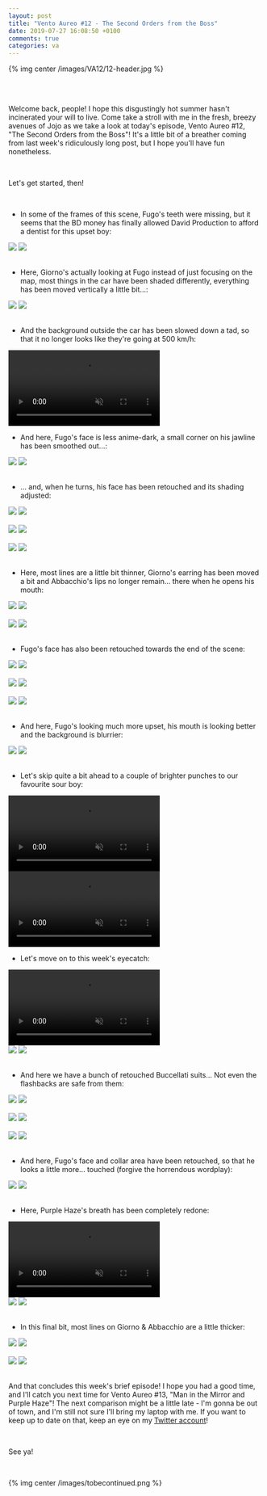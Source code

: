 ```yaml
---
layout: post
title: "Vento Aureo #12 - The Second Orders from the Boss"
date: 2019-07-27 16:08:50 +0100
comments: true
categories: va
---
```


{% img center /images/VA12/12-header.jpg %}
<!-- more -->

<br>
<br>

Welcome back, people! I hope this disgustingly hot summer hasn't incinerated your will to live. Come take a stroll with me in the fresh, breezy avenues of Jojo as we take a look at today's episode, Vento Aureo #12, "The Second Orders from the Boss"! It's a little bit of a breather coming from last week's ridiculously long post, but I hope you'll have fun nonetheless.

<br>

Let's get started, then!

<br>

- In some of the frames of this scene, Fugo's teeth were missing, but it seems that the BD money has finally allowed David Production to afford a dentist for this upset boy:

<div id="container1" class="twentytwenty-container">
 <img src="./../images/VA12/tv-02780.jpg" />
 <img src="./../images/VA12/bd-02780.jpg" />
</div>

<br>

- Here, Giorno's actually looking at Fugo instead of just focusing on the map, most things in the car have been shaded differently, everything has been moved vertically a little bit...:

<div id="container1" class="twentytwenty-container">
 <img src="./../images/VA12/tv-03675.jpg" />
 <img src="./../images/VA12/bd-03675.jpg" />
</div>

<br>

- And the background outside the car has been slowed down a tad, so that it no longer looks like they're going at 500 km/h:

<video class='center' muted nocontrols autoplay playsinline loop preload='auto'>
  <source src="./../videos/VA12/01 - fast car.webm" type='video/webm; codecs="vp8, vorbis"'>
  <source src="./../videos/VA12/01 - fast car.mp4" type='video/mp4; codecs=avc1.42E01E,mp4a.40.2'>
</video>

- And here, Fugo's face is less anime-dark, a small corner on his jawline has been smoothed out...:

<div id="container1" class="twentytwenty-container">
 <img src="./../images/VA12/tv-04070.jpg" />
 <img src="./../images/VA12/bd-04070.jpg" />
</div>

<br>

- ... and, when he turns, his face has been retouched and its shading adjusted:

<div id="container1" class="twentytwenty-container">
 <img src="./../images/VA12/tv-04105.jpg" />
 <img src="./../images/VA12/bd-04105.jpg" />
</div>

<br>

<div id="container1" class="twentytwenty-container">
 <img src="./../images/VA12/tv-04115.jpg" />
 <img src="./../images/VA12/bd-04115.jpg" />
</div>

<br>

<div id="container1" class="twentytwenty-container">
 <img src="./../images/VA12/tv-04150.jpg" />
 <img src="./../images/VA12/bd-04150.jpg" />
</div>

<br>

- Here, most lines are a little bit thinner, Giorno's earring has been moved a bit and Abbacchio's lips no longer remain... there when he opens his mouth:

<div id="container1" class="twentytwenty-container">
 <img src="./../images/VA12/tv-04233.jpg" />
 <img src="./../images/VA12/bd-04233.jpg" />
</div>

<br>

<div id="container1" class="twentytwenty-container">
 <img src="./../images/VA12/tv-04236.jpg" />
 <img src="./../images/VA12/bd-04236.jpg" />
</div>

<br>

- Fugo's face has also been retouched towards the end of the scene:

<div id="container1" class="twentytwenty-container">
 <img src="./../images/VA12/tv-04263.jpg" />
 <img src="./../images/VA12/bd-04263.jpg" />
</div>

<br>

<div id="container1" class="twentytwenty-container">
 <img src="./../images/VA12/tv-04265.jpg" />
 <img src="./../images/VA12/bd-04265.jpg" />
</div>

<br>

<div id="container1" class="twentytwenty-container">
 <img src="./../images/VA12/tv-04295.jpg" />
 <img src="./../images/VA12/bd-04295.jpg" />
</div>

<br>

- And here, Fugo's looking much more upset, his mouth is looking better and the background is blurrier:

<div id="container1" class="twentytwenty-container">
 <img src="./../images/VA12/tv-04385.jpg" />
 <img src="./../images/VA12/bd-04385.jpg" />
</div>

<br>

- Let's skip quite a bit ahead to a couple of brighter punches to our favourite sour boy:

<video class='center' muted nocontrols autoplay playsinline loop preload='auto'>
  <source src="./../videos/VA12/02 - fugo punch 1.webm" type='video/webm; codecs="vp8, vorbis"'>
  <source src="./../videos/VA12/02 - fugo punch 1.mp4" type='video/mp4; codecs=avc1.42E01E,mp4a.40.2'>
</video>

<video class='center' muted nocontrols autoplay playsinline loop preload='auto'>
  <source src="./../videos/VA12/03 - fugo punch 2.webm" type='video/webm; codecs="vp8, vorbis"'>
  <source src="./../videos/VA12/03 - fugo punch 2.mp4" type='video/mp4; codecs=avc1.42E01E,mp4a.40.2'>
</video>

- Let's move on to this week's eyecatch:

<video class='center' muted nocontrols autoplay playsinline loop preload='auto'>
  <source src="./../videos/VA12/04 - eyecatch.webm" type='video/webm; codecs="vp8, vorbis"'>
  <source src="./../videos/VA12/04 - eyecatch.mp4" type='video/mp4; codecs=avc1.42E01E,mp4a.40.2'>
</video>

<div id="container1" class="twentytwenty-container">
 <img src="./../images/VA12/tv-15320.jpg" />
 <img src="./../images/VA12/bd-15320.jpg" />
</div>

<br>

- And here we have a bunch of retouched Buccellati suits... Not even the flashbacks are safe from them:

<div id="container1" class="twentytwenty-container">
 <img src="./../images/VA12/tv-20015.jpg" />
 <img src="./../images/VA12/bd-20015.jpg" />
</div>

<br>

<div id="container1" class="twentytwenty-container">
 <img src="./../images/VA12/tv-20370.jpg" />
 <img src="./../images/VA12/bd-20370.jpg" />
</div>

<br>

<div id="container1" class="twentytwenty-container">
 <img src="./../images/VA12/tv-21010.jpg" />
 <img src="./../images/VA12/bd-21010.jpg" />
</div>

<br>

- And here, Fugo's face and collar area have been retouched, so that he looks a little more... touched (forgive the horrendous wordplay):

<div id="container1" class="twentytwenty-container">
 <img src="./../images/VA12/tv-21015.jpg" />
 <img src="./../images/VA12/bd-21015.jpg" />
</div>

<br>

- Here, Purple Haze's breath has been completely redone:

<video class='center' muted nocontrols autoplay playsinline loop preload='auto'>
  <source src="./../videos/VA12/05 - purple haze breath.webm" type='video/webm; codecs="vp8, vorbis"'>
  <source src="./../videos/VA12/05 - purple haze breath.mp4" type='video/mp4; codecs=avc1.42E01E,mp4a.40.2'>
</video>

<div id="container1" class="twentytwenty-container">
 <img src="./../images/VA12/tv-21280.jpg" />
 <img src="./../images/VA12/bd-21280.jpg" />
</div>

<br>

- In this final bit, most lines on Giorno & Abbacchio are a little thicker:

<div id="container1" class="twentytwenty-container">
 <img src="./../images/VA12/tv-26675.jpg" />
 <img src="./../images/VA12/bd-26675.jpg" />
</div>

<br>

<div id="container1" class="twentytwenty-container">
 <img src="./../images/VA12/tv-27290.jpg" />
 <img src="./../images/VA12/bd-27290.jpg" />
</div>

<br>

And that concludes this week's brief episode! I hope you had a good time, and I'll catch you next time for Vento Aureo #13, "Man in the Mirror and Purple Haze"! The next comparison might be a little late - I'm gonna be out of town, and I'm still not sure I'll bring my laptop with me. If you want to keep up to date on that, keep an eye on my <a href="https://twitter.com/seekerofthevoid">Twitter account</a>!

<br>

See ya!

<br>

{% img center /images/tobecontinued.png %}
